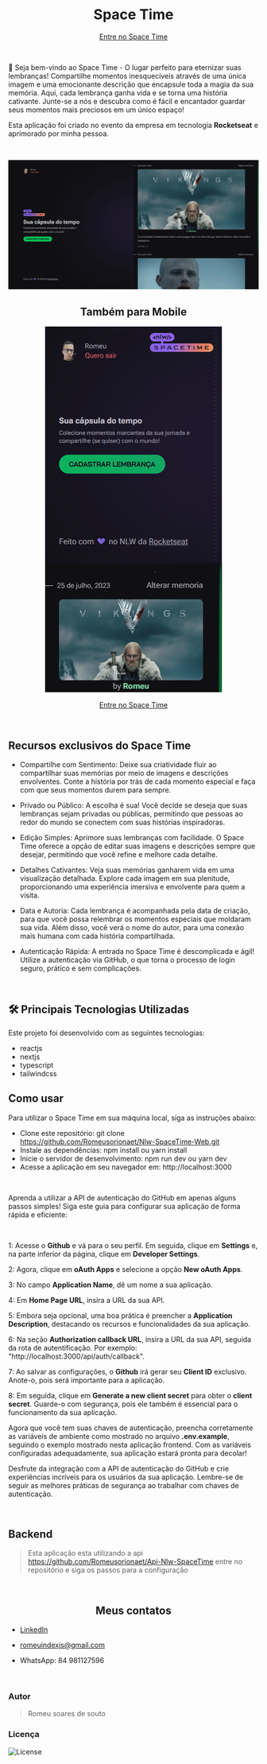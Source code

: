 <h1 align='center'> Space Time </h1>

<div align='center'>

[Entre no Space Time](https://nlw-space-time-web-neon.vercel.app)

</div>

<br>

<p>📃 Seja bem-vindo ao Space Time - O lugar perfeito para eternizar suas lembranças! Compartilhe momentos inesquecíveis através de uma única imagem e uma emocionante descrição que encapsule toda a magia da sua memória. Aqui, cada lembrança ganha vida e se torna uma história cativante. Junte-se a nós e descubra como é fácil e encantador guardar seus momentos mais preciosos em um único espaço!</p

<p>Esta aplicação foi criado no evento da empresa em tecnologia <strong>Rocketseat</strong> e aprimorado por minha pessoa.</p>

<br>

<div align='center'>

![preview](./src/assets/preview/previewSpaceTimeDesktop.png)

<h2> Também para Mobile </h2>

![preview](./src/assets/preview/previewSpaceTimeMobile.png)

</div>

<div align='center'>

[Entre no Space Time](https://nlw-space-time-web-neon.vercel.app)

</div>

<br>

<h2> Recursos exclusivos do Space Time </h2>

- Compartilhe com Sentimento: Deixe sua criatividade fluir ao compartilhar suas memórias por meio de imagens e descrições envolventes. Conte a história por trás de cada momento especial e faça com que seus momentos durem para sempre.

- Privado ou Público: A escolha é sua! Você decide se deseja que suas lembranças sejam privadas ou públicas, permitindo que pessoas ao redor do mundo se conectem com suas histórias inspiradoras.

- Edição Simples: Aprimore suas lembranças com facilidade. O Space Time oferece a opção de editar suas imagens e descrições sempre que desejar, permitindo que você refine e melhore cada detalhe.

- Detalhes Cativantes: Veja suas memórias ganharem vida em uma visualização detalhada. Explore cada imagem em sua plenitude, proporcionando uma experiência imersiva e envolvente para quem a visita.

- Data e Autoria: Cada lembrança é acompanhada pela data de criação, para que você possa relembrar os momentos especiais que moldaram sua vida. Além disso, você verá o nome do autor, para uma conexão mais humana com cada história compartilhada.

- Autenticação Rápida: A entrada no Space Time é descomplicada e ágil! Utilize a autenticação via GitHub, o que torna o processo de login seguro, prático e sem complicações.

<br>

<h2> 🛠 Principais Tecnologias Utilizadas </h2>

<p>Este projeto foi desenvolvido com as seguintes tecnologias:</p>

- reactjs
- nextjs
- typescript
- tailwindcss

<h2> Como usar </h2>

<p>Para utilizar o Space Time em sua máquina local, siga as instruções abaixo:</p>

- Clone este repositório: git clone https://github.com/Romeusorionaet/Nlw-SpaceTime-Web.git
- Instale as dependências: npm install ou yarn install
- Inicie o servidor de desenvolvimento: npm run dev ou yarn dev
- Acesse a aplicação em seu navegador em: http://localhost:3000

<br />

<p>Aprenda a utilizar a API de autenticação do GitHub em apenas alguns passos simples! Siga este guia para configurar sua aplicação de forma rápida e eficiente:</p>

<br />

1: Acesse o <strong>Github</strong> e vá para o seu perfil. Em seguida, clique em <strong>Settings</strong> e, na parte inferior da página, clique em <strong>Developer Settings</strong>.

2: Agora, clique em <strong>oAuth Apps</strong> e selecione a opção <strong>New oAuth Apps</strong>.

3: No campo <strong>Application Name</strong>, dê um nome a sua aplicação.

4: Em <strong>Home Page URL</strong>, insira a URL da sua API.

5: Embora seja opcional, uma boa prática é preencher a <strong>Application Description</strong>, destacando os recursos e funcionalidades da sua aplicação.

6: Na seção <strong>Authorization callback URL</strong>, insira a URL da sua API, seguida da rota de autentificação. Por exemplo: "http://localhost:3000/api/auth/callback".

7: Ao salvar as configurações, o <strong>Github</strong> irá gerar seu <strong>Client ID</strong> exclusivo. Anote-o, pois será importante para a aplicação.

8: Em seguida, clique em <strong>Generate a new client secret</strong> para obter o <strong>client secret</strong>. Guarde-o com segurança, pois ele também é essencial para o funcionamento da sua aplicação.

Agora que você tem suas chaves de autenticação, preencha corretamente as variáveis de ambiente como mostrado no arquivo <strong>.env.example</strong>, seguindo o exemplo mostrado nesta aplicação frontend. Com as variáveis configuradas adequadamente, sua aplicação estará pronta para decolar!

Desfrute da integração com a API de autenticação do GitHub e crie experiências incríveis para os usuários da sua aplicação. Lembre-se de seguir as melhores práticas de segurança ao trabalhar com chaves de autenticação.

<br />

<h2> Backend </h2>

>Esta aplicação esta utilizando a api https://github.com/Romeusorionaet/Api-Nlw-SpaceTime entre no repositório e siga os passos para a configuração

<br />

<h2 align='center'> Meus contatos </h2>

* [LinkedIn](https://www.linkedin.com/in/romeu-soares-87749a231/)

* romeuindexjs@gmail.com

* WhatsApp: 84 981127596

<br />

<h3> Autor </h3>

>Romeu soares de souto

<h3> Licença </h3>

<p>
<img alt="License" src="https://img.shields.io/static/v1?label=license&message=MIT&color=49AA26&labelColor=000000">
</p>